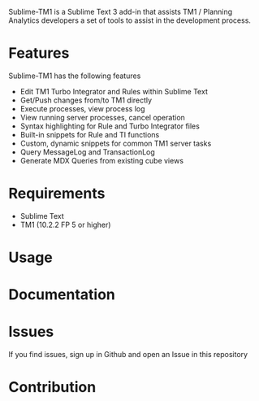 
Sublime-TM1 is a Sublime Text 3 add-in that assists TM1 / Planning Analytics developers a set of tools to assist in the development process.


Features
=======================

Sublime-TM1 has the following features

- Edit TM1 Turbo Integrator and Rules within Sublime Text
- Get/Push changes from/to TM1 directly
- Execute processes, view process log
- View running server processes, cancel operation
- Syntax highlighting for Rule and Turbo Integrator files
- Built-in snippets for Rule and TI functions
- Custom, dynamic snippets for common TM1 server tasks
- Query MessageLog and TransactionLog
- Generate MDX Queries from existing cube views

Requirements
=======================

- Sublime Text
- TM1       (10.2.2 FP 5 or higher)

Usage
=======================




Documentation
=======================



Issues
=======================

If you find issues, sign up in Github and open an Issue in this repository


Contribution
=======================

